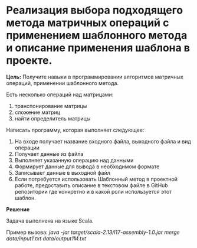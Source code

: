 # Реализация выбора подходящего метода матричных операций с применением шаблонного метода и описание применения шаблона в проекте.

**Цель:** Получите навыки в программировании алгоритмов матричных операций, применении шаблонного метода.

Есть несколько операций над матрицами:
1. транспонирование матрицы
2. сложение матриц
3. найти определитель матрицы

Написать программу, которая выполняет следующее:
1. На входе получает название входного файла, выходного файла и вид операции
2. Получает данные из файла
3. Выполняет указанную операцию над данными 
4. Формирует данные для вывода в необходимом формате
5. Записывает данные в выходной файл
6. Если потребуется использовать Шаблонный метод в проектной работе, предоставить описание в текстовом файле в GitHub репозитории где конкретно и в какой роли используется этот шаблон.

**Решение**

Задача выполнена на языке Scala.

Пример вызова: *java -jar target/scala-2.13/l17-assembly-1.0.jar merge data/input1.txt data/output1M.txt*
